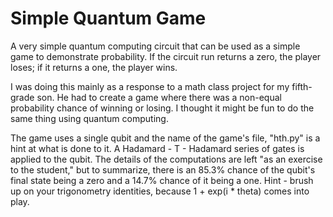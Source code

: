 # Simple Quantum Game
A very simple quantum computing circuit that can be used as a simple game to demonstrate probability.  If the circuit run returns a zero, the player loses; if it returns a one, the player wins.

I was doing this mainly as a response to a math class project for my fifth-grade son.  He had to create a game where there was a non-equal probability chance of winning or losing.  I thought it might be fun to do the same thing using quantum computing.

The game uses a single qubit and the name of the game's file, "hth.py" is a hint at what is done to it.  A Hadamard - T - Hadamard series of gates is applied to the qubit.  The details of the computations are left "as an exercise to the student," but to summarize, there is an 85.3% chance of the qubit's final state being a zero and a 14.7% chance of it being a one.  Hint - brush up on your trigonometry identities, because 1 + exp(i * theta) comes into play.
